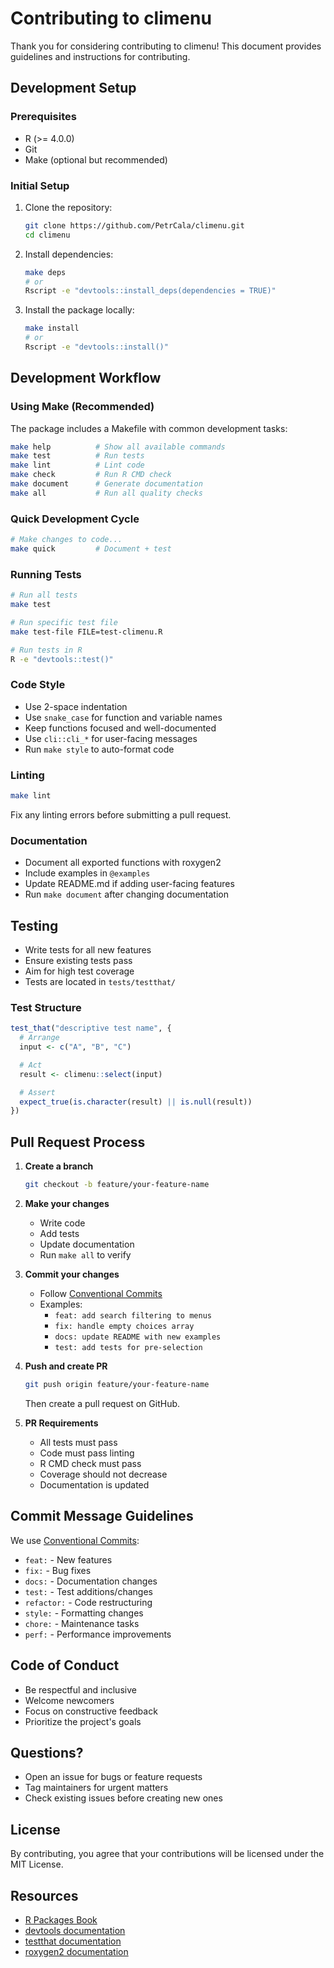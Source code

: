 # Contributing to climenu

Thank you for considering contributing to climenu! This document provides guidelines and instructions for contributing.

## Development Setup

### Prerequisites

- R (>= 4.0.0)
- Git
- Make (optional but recommended)

### Initial Setup

1. Clone the repository:
   ```bash
   git clone https://github.com/PetrCala/climenu.git
   cd climenu
   ```

2. Install dependencies:
   ```bash
   make deps
   # or
   Rscript -e "devtools::install_deps(dependencies = TRUE)"
   ```

3. Install the package locally:
   ```bash
   make install
   # or
   Rscript -e "devtools::install()"
   ```

## Development Workflow

### Using Make (Recommended)

The package includes a Makefile with common development tasks:

```bash
make help          # Show all available commands
make test          # Run tests
make lint          # Lint code
make check         # Run R CMD check
make document      # Generate documentation
make all           # Run all quality checks
```

### Quick Development Cycle

```bash
# Make changes to code...
make quick         # Document + test
```

### Running Tests

```bash
# Run all tests
make test

# Run specific test file
make test-file FILE=test-climenu.R

# Run tests in R
R -e "devtools::test()"
```

### Code Style

- Use 2-space indentation
- Use `snake_case` for function and variable names
- Keep functions focused and well-documented
- Use `cli::cli_*` for user-facing messages
- Run `make style` to auto-format code

### Linting

```bash
make lint
```

Fix any linting errors before submitting a pull request.

### Documentation

- Document all exported functions with roxygen2
- Include examples in `@examples`
- Update README.md if adding user-facing features
- Run `make document` after changing documentation

## Testing

- Write tests for all new features
- Ensure existing tests pass
- Aim for high test coverage
- Tests are located in `tests/testthat/`

### Test Structure

```r
test_that("descriptive test name", {
  # Arrange
  input <- c("A", "B", "C")

  # Act
  result <- climenu::select(input)

  # Assert
  expect_true(is.character(result) || is.null(result))
})
```

## Pull Request Process

1. **Create a branch**
   ```bash
   git checkout -b feature/your-feature-name
   ```

2. **Make your changes**
   - Write code
   - Add tests
   - Update documentation
   - Run `make all` to verify

3. **Commit your changes**
   - Follow [Conventional Commits](https://www.conventionalcommits.org/)
   - Examples:
     - `feat: add search filtering to menus`
     - `fix: handle empty choices array`
     - `docs: update README with new examples`
     - `test: add tests for pre-selection`

4. **Push and create PR**
   ```bash
   git push origin feature/your-feature-name
   ```
   Then create a pull request on GitHub.

5. **PR Requirements**
   - All tests must pass
   - Code must pass linting
   - R CMD check must pass
   - Coverage should not decrease
   - Documentation is updated

## Commit Message Guidelines

We use [Conventional Commits](https://www.conventionalcommits.org/):

- `feat:` - New features
- `fix:` - Bug fixes
- `docs:` - Documentation changes
- `test:` - Test additions/changes
- `refactor:` - Code restructuring
- `style:` - Formatting changes
- `chore:` - Maintenance tasks
- `perf:` - Performance improvements

## Code of Conduct

- Be respectful and inclusive
- Welcome newcomers
- Focus on constructive feedback
- Prioritize the project's goals

## Questions?

- Open an issue for bugs or feature requests
- Tag maintainers for urgent matters
- Check existing issues before creating new ones

## License

By contributing, you agree that your contributions will be licensed under the MIT License.

## Resources

- [R Packages Book](https://r-pkgs.org/)
- [devtools documentation](https://devtools.r-lib.org/)
- [testthat documentation](https://testthat.r-lib.org/)
- [roxygen2 documentation](https://roxygen2.r-lib.org/)
